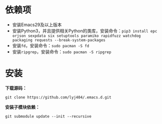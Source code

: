 # 依赖项
* 安装Emacs29及以上版本
* 安装Python3，并且提供相关Python的类库，安装命令：`pip3 install epc orjson sexpdata six setuptools paramiko rapidfuzz watchdog packaging requests --break-system-packages`
* 安装`fd`，安装命令：`sudo pacman -S fd`
* 安装`ripgrep`，安装命令：`sudo pacman -S ripgrep`
# 安装
**下载源码：**
```
git clone https://github.com/lyj404/.emacs.d.git

```
**安装子模块依赖：**
```
git submodule update --init --recursive
```
